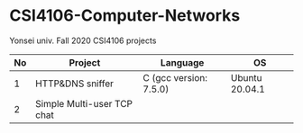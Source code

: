 # CSI4106-Computer-Networks
Yonsei univ. Fall 2020 CSI4106 projects


|No | Project | Language | OS |
|---|---------|----------|----|
|1 | HTTP&DNS sniffer |C (gcc version: 7.5.0)| Ubuntu 20.04.1|
|2 | Simple Multi-user TCP chat| | |
